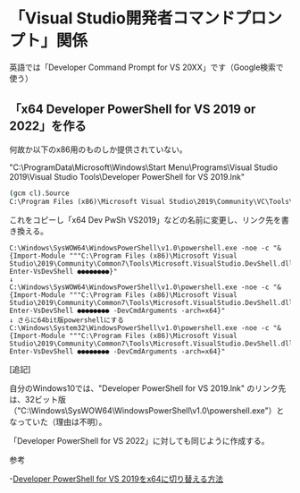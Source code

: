 # 「Visual Studio開発者コマンドプロンプト」関係

英語では「Developer Command Prompt for VS 20XX」です（Google検索で使う）

## 「x64 Developer PowerShell for VS 2019 or 2022」を作る

何故か以下のx86用のものしか提供されていない。

"C:\ProgramData\Microsoft\Windows\Start Menu\Programs\Visual Studio 2019\Visual Studio Tools\Developer PowerShell for VS 2019.lnk"

```cmd
(gcm cl).Source
C:\Program Files (x86)\Microsoft Visual Studio\2019\Community\VC\Tools\MSVC\14.29.30133\bin\HostX86\x86\cl.exe
```

これをコピーし「x64 Dev PwSh VS2019」などの名前に変更し、リンク先を書き換える。

```text
C:\Windows\SysWOW64\WindowsPowerShell\v1.0\powershell.exe -noe -c "&{Import-Module """C:\Program Files (x86)\Microsoft Visual Studio\2019\Community\Common7\Tools\Microsoft.VisualStudio.DevShell.dll"""; Enter-VsDevShell ●●●●●●●●}"
↓
C:\Windows\SysWOW64\WindowsPowerShell\v1.0\powershell.exe -noe -c "&{Import-Module """C:\Program Files (x86)\Microsoft Visual Studio\2019\Community\Common7\Tools\Microsoft.VisualStudio.DevShell.dll"""; Enter-VsDevShell ●●●●●●●● -DevCmdArguments -arch=x64}"
↓ さらに64bit版powershellにする
C:\Windows\System32\WindowsPowerShell\v1.0\powershell.exe -noe -c "&{Import-Module """C:\Program Files (x86)\Microsoft Visual Studio\2019\Community\Common7\Tools\Microsoft.VisualStudio.DevShell.dll"""; Enter-VsDevShell ●●●●●●●● -DevCmdArguments -arch=x64}"
```

[追記]

自分のWindows10では、"Developer PowerShell for VS 2019.lnk" のリンク先は、32ビット版（"C:\Windows\SysWOW64\WindowsPowerShell\v1.0\powershell.exe"）となっていた（理由は不明）。

「Developer PowerShell for VS 2022」に対しても同じように作成する。

参考

-[Developer PowerShell for VS 2019をx64に切り替える方法](http://mklearning.blogspot.com/2019/12/developer-powershell-for-vs-2019x64.html)